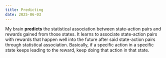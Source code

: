 ```yaml
---
title: Predicting
date: 2025-06-03
---
```

My brain **predicts** the statistical association between state-action pairs and rewards gained from those states. It learns to associate state-action pairs with rewards that happen well into the future after said state-action pairs through statistical association. Basically, if a specific action in a specific state keeps leading to the reward, keep doing that action in that state.